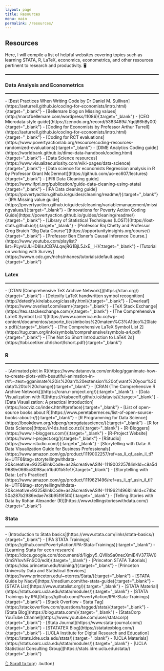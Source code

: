 ```yaml
---
layout: page
title: Resources
menu: main
permalink: /resources/
---
```

<a name="top"></a>
## Resources
Here, I will compile a list of helpful websites covering topics such as learning STATA, R, LaTeX, economics, econometrics, and other resources pertinent to research and productivity. 🖥️
<hr style="border:.25px solid grey">

### Data Analysis and Econometrics
<hr style="border:.25px solid grey">
- [Best Practices When Writing Code by Dr Daniel M. Sullivan](https://aeturrell.github.io/coding-for-economists/intro.html){:target="_blank"}
- [Bellemare blog on Missing values](http://marcfbellemare.com/wordpress/11086){:target="_blank"}
- [CEO Microdata style guide](https://zenodo.org/record/5383489#.Yqdj66hBy00){:target="_blank"}
- [Coding for Economists by Professor Arthur Turrell](https://aeturrell.github.io/coding-for-economists/intro.html){:target="_blank"}
- [Coding for RCT evaluations](https://www.povertyactionlab.org/resource/coding-resources-randomized-evaluations){:target="_blank"}
- [DIME Analytics Coding guide](https://worldbank.github.io/dime-data-handbook/coding.html){:target="_blank"}
- [Data Science resources](https://www.visualizecuriosity.com/wiki-pages/data-science){:target="_blank"}
- [Data science for economists Regression analysis in R by Professor Grant McDermott](https://github.com/uo-ec607/lectures){:target="_blank"}
- [IFRI Data Cleaning guide](https://www.ifpri.org/publication/guide-data-cleaning-using-stata){:target="_blank"}
- [IPA Data cleaning guide](https://povertyaction.github.io/guides/cleaning/readme/){:target="_blank"}
- [IPA Missing value guide](https://povertyaction.github.io/guides/cleaning/variablemanagement/missingvalues/){:target="_blank"}
- [Innovations for Poverty Action Coding Guide](https://povertyaction.github.io/guides/cleaning/readme/){:target="_blank"}
- [Library of Statistical Techniques (LOST)](https://lost-stats.github.io/){:target="_blank"}
- [Professor Raj Chetty and Professor Greg Bruich "Big Data Course"](https://opportunityinsights.org/course/){:target="_blank"}
- [Professor Ben Elsner's Causal Inference Course.](https://www.youtube.com/playlist?list=PLyvUJLHD8IsJCB7ALqwjRG1BjL5JxE__H){:target="_blank"}
- [Tutorial on working with Survey](https://wwwn.cdc.gov/nchs/nhanes/tutorials/default.aspx){:target="_blank"}


### Latex
<hr style="border:.25px solid grey">
- [CTAN (Comprehensive TeX Archive Network)](https://ctan.org/){:target="_blank"}
- [Detexify LaTeX handwritten symbol recognition](http://detexify.kirelabs.org/classify.html){:target="_blank"}
- [Overleaf](https://www.overleaf.com/learn){:target="_blank"}
- [TeX Stack Exchange](https://tex.stackexchange.com/){:target="_blank"}
- [The Comprehensive LaTeX Symbol List 1](https://www.uamerica.edu.co/wp-content/documentos/soporte_tic/simbolos%20matem%C3%A1tico%20latex.pdf){:target="_blank"}
- [The Comprehensive LaTeX Symbol List 2](https://tug.ctan.org/info/symbols/comprehensive/symbols-a4.pdf){:target="_blank"}
- [The Not So Short Introduction to LaTeX 2ε](https://tobi.oetiker.ch/lshort/lshort.pdf){:target="_blank"}

<!--
### Python
<hr style="border:.25px solid grey">
-->

### R
<hr style="border:.25px solid grey">
- [Animated plot in R](https://www.datanovia.com/en/blog/gganimate-how-to-create-plots-with-beautiful-animation-in-r/#:~:text=gganimate%20is%20an%20extension%20of,want%20your%20data%20to%20change){:target="_blank"}
- [CRAN (The Comprehensive R Archive Network)](https://cran.r-project.org/){:target="_blank"}.
- [Data Visualization with R](https://rkabacoff.github.io/datavis/){:target="_blank"}
- [Data Visualization: A practical introduction](https://socviz.co/index.html#preface){:target="_blank"}
- [List of open-source books about R](https://www.peretaberner.eu/list-of-open-source-books-about-r/){:target="_blank"}
- [R Programming for Data Science](https://bookdown.org/rdpeng/rprogdatascience/){:target="_blank"}
- [R for Data Science](https://r4ds.had.co.nz/){:target="_blank"}
- [R-Bloggers](https://www.r-bloggers.com/){:target="_blank"}
- [R-Project Website](https://www.r-project.org/){:target="_blank"}
- [RStudio](https://www.rstudio.com/){:target="_blank"}
- [Storytelling with Data: A Data Visualization Guide for Business Professionals](https://www.amazon.com/gp/product/1119002257/ref=as_li_qf_asin_il_tl?ie=UTF8&tag=storytellingwithdata-20&creative=9325&linkCode=as2&creativeASIN=1119002257&linkId=c9a5d9689e0665c8098acb1bd01b51e1){:target="_blank"}
- [Storytelling with Data: Let's Practice!](https://www.amazon.com/gp/product/1119621496/ref=as_li_qf_asin_il_tl?ie=UTF8&tag=storytellingwithdata-20&creative=9325&linkCode=as2&creativeASIN=1119621496&linkId=c74bc50a287b2986edae7e3b95f9f5f4){:target="_blank"}
- [Telling Stories with Data by Rohan Alexander (R)](https://www.tellingstorieswithdata.com/){:target="_blank"}


### Stata
<hr style="border:.25px solid grey">
- [Introduction to Stata basics](https://www.stata.com/links/stata-basics/){:target="_blank"}
- [IPA STATA Trainings](https://github.com/PovertyAction/IPA-Stata-Trainings){:target="_blank"}
- [Learning Stata for econ research](https://docs.google.com/document/d/1igjxy5_QVIlbSa0necXmlE4V377AV0GmSYlxvNFnSC0/edit){:target="_blank"}
- [Princeton STATA Tutorials](https://dss.princeton.edu/training/){:target="_blank"}
- [Princeton University Data and Statistical Services](https://www.princeton.edu/~otorres/Stata/){:target="_blank"}
- [STATA Guide by Naqvi](https://medium.com/the-stata-guide){:target="_blank"}
- [STATA List](https://www.statalist.org/){:target="_blank"}
- [STATA Material](https://stats.oarc.ucla.edu/stata/modules/){:target="_blank"}
- [STATA Trainings by IPA](https://github.com/PovertyAction/IPA-Stata-Trainings){:target="_blank"}
- [Stack Overflow - Stata Tag](https://stackoverflow.com/questions/tagged/stata){:target="_blank"}
- [Stata Blog](https://blog.stata.com/){:target="_blank"}
- [StataCorp YouTube Channel](https://www.youtube.com/user/statacorp){:target="_blank"}
- [Stata Journal](https://www.stata-journal.com/){:target="_blank"}
- [STATATEX Blog](https://statatexblog.com/){:target="_blank"}
- [UCLA Institute for Digital Research and Education](https://stats.idre.ucla.edu/stata/){:target="_blank"}
- [UCLA Materials](https://stats.oarc.ucla.edu/stata/modules/){:target="_blank"}
- [UCLA Statistical Consulting Group](https://stats.idre.ucla.edu/stata/){:target="_blank"}


<p> </p>

[👆 Scroll to top](#top){: .button}
